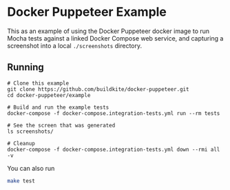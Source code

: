 # Docker Puppeteer Example

This as an example of using the Docker Puppeteer docker image to run Mocha tests against a linked Docker Compose web service, and capturing a screenshot into a local `./screenshots` directory.

## Running

```shell
# Clone this example
git clone https://github.com/buildkite/docker-puppeteer.git
cd docker-puppeteer/example

# Build and run the example tests
docker-compose -f docker-compose.integration-tests.yml run --rm tests

# See the screen that was generated
ls screenshots/

# Cleanup
docker-compose -f docker-compose.integration-tests.yml down --rmi all -v
```

You can also run
```bash
make test
```